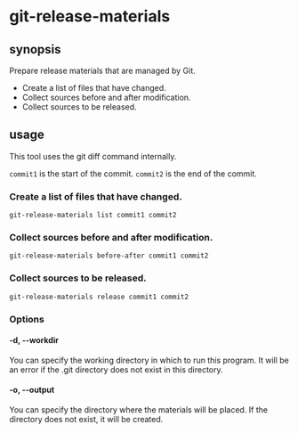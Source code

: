 # git-release-materials

## synopsis

Prepare release materials that are managed by Git.  

* Create a list of files that have changed.
* Collect sources before and after modification.
* Collect sources to be released.

## usage

This tool uses the git diff command internally.

`commit1` is the start of the commit.  `commit2` is the end of the commit.  

### Create a list of files that have changed.

```shell
git-release-materials list commit1 commit2
```

### Collect sources before and after modification.

```shell
git-release-materials before-after commit1 commit2
```

### Collect sources to be released.

```shell
git-release-materials release commit1 commit2
```

### Options

#### -d, --workdir

You can specify the working directory in which to run this program. It will be an error if the .git directory does not exist in this directory.

#### -o, --output

You can specify the directory where the materials will be placed. If the directory does not exist, it will be created.